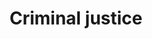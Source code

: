 ---
title: Criminal justice
longTitle: 'Criminal justice'
tags:
- gccommon
relatedTerm:
- "[[Parole Correctional institutions Criminal law Crim]]"
use:
- "[[Criminal procedure Prosecution]]"
---